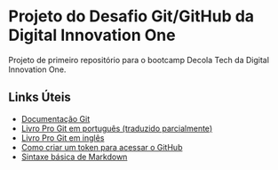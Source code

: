 ﻿# Projeto do Desafio Git/GitHub da Digital Innovation One
Projeto de primeiro repositório para o bootcamp Decola Tech da Digital Innovation One.

## Links Úteis
* [Documentação Git](https://git-scm.com/docs/gittutorial)
* [Livro Pro Git em português (traduzido parcialmente)](https://git-scm.com/book/pt-br/v2)
* [Livro Pro Git em inglês](https://git-scm.com/book/en/v2)
* [Como criar um token para acessar o GitHub](https://docs.github.com/pt/authentication/keeping-your-account-and-data-secure/creating-a-personal-access-token)
* [Sintaxe básica de Markdown](https://www.markdownguide.org/basic-syntax/)
